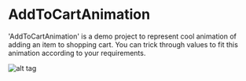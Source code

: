 # AddToCartAnimation

'AddToCartAnimation' is a demo project to represent cool animation of adding an item to shopping cart. You can trick through values to fit this animation according to your requirements.

![alt tag](https://raw.github.com/Azilen/AddToCartAnimation/master/AddtocartAnimation.gif)

